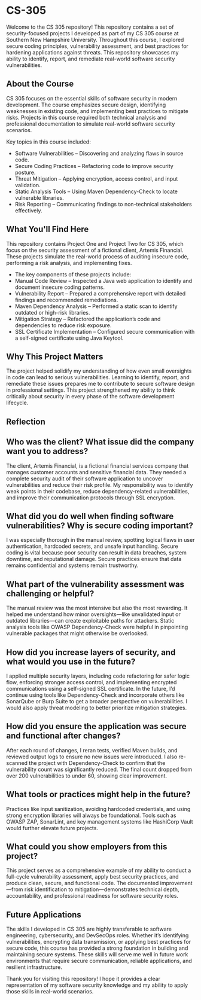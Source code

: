 # CS-305
Welcome to the CS 305 repository! This repository contains a set of security-focused projects I developed as part of my CS 305 course at Southern New Hampshire University. Throughout this course, I explored secure coding principles, vulnerability assessment, and best practices for hardening applications against threats. This repository showcases my ability to identify, report, and remediate real-world software security vulnerabilities.

## About the Course
CS 305 focuses on the essential skills of software security in modern development. The course emphasizes secure design, identifying weaknesses in existing code, and implementing best practices to mitigate risks. Projects in this course required both technical analysis and professional documentation to simulate real-world software security scenarios.

Key topics in this course included:

- Software Vulnerabilities – Discovering and analyzing flaws in source code.
- Secure Coding Practices – Refactoring code to improve security posture.
- Threat Mitigation – Applying encryption, access control, and input validation.
- Static Analysis Tools – Using Maven Dependency-Check to locate vulnerable libraries.
- Risk Reporting – Communicating findings to non-technical stakeholders effectively.

## What You'll Find Here
This repository contains Project One and Project Two for CS 305, which focus on the security assessment of a fictional client, Artemis Financial. These projects simulate the real-world process of auditing insecure code, performing a risk analysis, and implementing fixes.

- The key components of these projects include:
- Manual Code Review – Inspected a Java web application to identify and document insecure coding patterns.
- Vulnerability Report – Prepared a comprehensive report with detailed findings and recommended remediations.
- Maven Dependency Analysis – Performed a static scan to identify outdated or high-risk libraries.
- Mitigation Strategy – Refactored the application’s code and dependencies to reduce risk exposure.
- SSL Certificate Implementation – Configured secure communication with a self-signed certificate using Java Keytool.

## Why This Project Matters
The project helped solidify my understanding of how even small oversights in code can lead to serious vulnerabilities. Learning to identify, report, and remediate these issues prepares me to contribute to secure software design in professional settings. This project strengthened my ability to think critically about security in every phase of the software development lifecycle.

## Reflection
## Who was the client? What issue did the company want you to address?
The client, Artemis Financial, is a fictional financial services company that manages customer accounts and sensitive financial data. They needed a complete security audit of their software application to uncover vulnerabilities and reduce their risk profile. My responsibility was to identify weak points in their codebase, reduce dependency-related vulnerabilities, and improve their communication protocols through SSL encryption.

## What did you do well when finding software vulnerabilities? Why is secure coding important?
I was especially thorough in the manual review, spotting logical flaws in user authentication, hardcoded secrets, and unsafe input handling. Secure coding is vital because poor security can result in data breaches, system downtime, and reputational damage. Secure practices ensure that data remains confidential and systems remain trustworthy.

## What part of the vulnerability assessment was challenging or helpful?
The manual review was the most intensive but also the most rewarding. It helped me understand how minor oversights—like unvalidated input or outdated libraries—can create exploitable paths for attackers. Static analysis tools like OWASP Dependency-Check were helpful in pinpointing vulnerable packages that might otherwise be overlooked.

## How did you increase layers of security, and what would you use in the future?
I applied multiple security layers, including code refactoring for safer logic flow, enforcing stronger access control, and implementing encrypted communications using a self-signed SSL certificate. In the future, I’d continue using tools like Dependency-Check and incorporate others like SonarQube or Burp Suite to get a broader perspective on vulnerabilities. I would also apply threat modeling to better prioritize mitigation strategies.

## How did you ensure the application was secure and functional after changes?
After each round of changes, I reran tests, verified Maven builds, and reviewed output logs to ensure no new issues were introduced. I also re-scanned the project with Dependency-Check to confirm that the vulnerability count was significantly reduced. The final count dropped from over 200 vulnerabilities to under 60, showing clear improvement.

## What tools or practices might help in the future?
Practices like input sanitization, avoiding hardcoded credentials, and using strong encryption libraries will always be foundational. Tools such as OWASP ZAP, SonarLint, and key management systems like HashiCorp Vault would further elevate future projects.

## What could you show employers from this project?
This project serves as a comprehensive example of my ability to conduct a full-cycle vulnerability assessment, apply best security practices, and produce clean, secure, and functional code. The documented improvement—from risk identification to mitigation—demonstrates technical depth, accountability, and professional readiness for software security roles.

## Future Applications
The skills I developed in CS 305 are highly transferable to software engineering, cybersecurity, and DevSecOps roles. Whether it’s identifying vulnerabilities, encrypting data transmission, or applying best practices for secure code, this course has provided a strong foundation in building and maintaining secure systems. These skills will serve me well in future work environments that require secure communication, reliable applications, and resilient infrastructure.

Thank you for visiting this repository! I hope it provides a clear representation of my software security knowledge and my ability to apply those skills in real-world scenarios.
